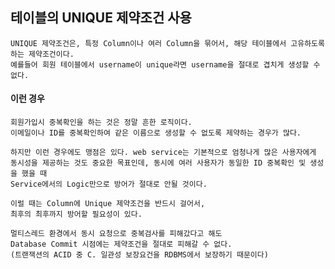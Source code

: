 ## 테이블의 UNIQUE 제약조건 사용

    UNIQUE 제약조건은, 특정 Column이나 여러 Column을 묶어서, 해당 테이블에서 고유하도록 하는 제약조건이다.
    예를들어 회원 테이블에서 username이 unique라면 username을 절대로 겹치게 생성할 수 없다.

#### 이런 경우

    회원가입시 중복확인을 하는 것은 정말 흔한 로직이다.
    이메일이나 ID를 중복확인하여 같은 이름으로 생성할 수 없도록 제약하는 경우가 많다.
    
    하지만 이런 경우에도 맹점은 있다. web service는 기본적으로 엄청나게 많은 사용자에게
    동시성을 제공하는 것도 중요한 목표인데, 동시에 여러 사용자가 동일한 ID 중복확인 및 생성을 했을 때
    Service에서의 Logic만으로 방어가 절대로 안될 것이다.

    이럴 때는 Column에 Unique 제약조건을 반드시 걸어서,
    최후의 최후까지 방어할 필요성이 있다.
    
    멀티스레드 환경에서 동시 요청으로 중복검사를 피해갔다고 해도
    Database Commit 시점에는 제약조건을 절대로 피해갈 수 없다.
    (트랜잭션의 ACID 중 C. 일관성 보장요건을 RDBMS에서 보장하기 때문이다)
